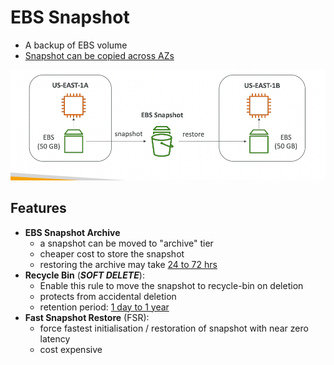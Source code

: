 
# EBS Snapshot

- A backup of EBS volume
- <u>Snapshot can be copied across AZs</u>




![image](../../img/Pasted_image_20231022200713.png)

## Features

- **EBS Snapshot Archive**
	- a snapshot can be moved to "archive" tier
	- cheaper cost to store the snapshot
	- restoring the archive may take <u>24 to 72 hrs</u>
- **Recycle Bin** (***SOFT DELETE***):
	- Enable this rule to move the snapshot to recycle-bin on deletion
	- protects from accidental deletion
	- retention period: <u> 1 day to 1 year</u>
- **Fast Snapshot Restore** (FSR):
	- force fastest initialisation / restoration of snapshot with near zero latency
	- cost expensive